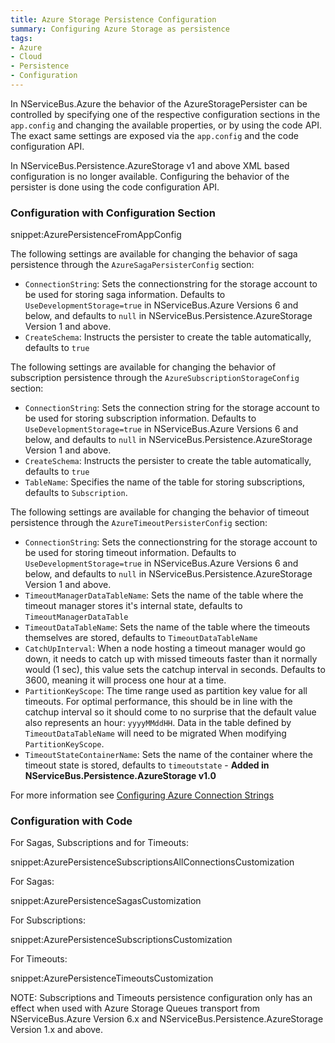 ```yaml
---
title: Azure Storage Persistence Configuration
summary: Configuring Azure Storage as persistence
tags:
- Azure
- Cloud
- Persistence
- Configuration
---
```


In NServiceBus.Azure the behavior of the AzureStoragePersister can be controlled by specifying one of the respective configuration sections in the `app.config` and changing the available properties, or by using the code API. The exact same settings are exposed via the `app.config` and the code configuration API.

In NServiceBus.Persistence.AzureStorage v1 and above XML based configuration is no longer available. Configuring the behavior of the persister is done using the code configuration API.

### Configuration with Configuration Section

snippet:AzurePersistenceFromAppConfig

The following settings are available for changing the behavior of saga persistence through the `AzureSagaPersisterConfig` section:

- `ConnectionString`: Sets the connectionstring for the storage account to be used for storing saga information.  Defaults to `UseDevelopmentStorage=true` in NServiceBus.Azure Versions 6 and below, and defaults to `null` in NServiceBus.Persistence.AzureStorage Version 1 and above.
- `CreateSchema`: Instructs the persister to create the table automatically, defaults to `true`

The following settings are available for changing the behavior of subscription persistence through the `AzureSubscriptionStorageConfig` section:

- `ConnectionString`: Sets the connection string for the storage account to be used for storing subscription information.  Defaults to `UseDevelopmentStorage=true` in NServiceBus.Azure Versions 6 and below, and defaults to `null` in NServiceBus.Persistence.AzureStorage Version 1 and above.
- `CreateSchema`: Instructs the persister to create the table automatically, defaults to `true`
- `TableName`: Specifies the name of the table for storing subscriptions, defaults to `Subscription`.

The following settings are available for changing the behavior of timeout persistence through the `AzureTimeoutPersisterConfig` section:

- `ConnectionString`: Sets the connectionstring for the storage account to be used for storing timeout information.  Defaults to `UseDevelopmentStorage=true` in NServiceBus.Azure Versions 6 and below, and defaults to `null` in NServiceBus.Persistence.AzureStorage Version 1 and above.
- `TimeoutManagerDataTableName`: Sets the name of the table where the timeout manager stores it's internal state, defaults to `TimeoutManagerDataTable`
- `TimeoutDataTableName`: Sets the name of the table where the timeouts themselves are stored, defaults to `TimeoutDataTableName`
- `CatchUpInterval`: When a node hosting a timeout manager would go down, it needs to catch up with missed timeouts faster than it normally would (1 sec), this value  sets the catchup interval in seconds. Defaults to 3600, meaning it will process one hour at a time.
- `PartitionKeyScope`: The time range used as partition key value for all timeouts. For optimal performance, this should be in line with the catchup interval so it should come to no surprise that the default value also represents an hour: `yyyyMMddHH`. Data in the table defined by `TimeoutDataTableName` will need to be migrated When modifying `PartitionKeyScope`.
- `TimeoutStateContainerName`: Sets the name of the container where the timeout state is stored, defaults to `timeoutstate` - **Added in NServiceBus.Persistence.AzureStorage v1.0**

For more information see [Configuring Azure Connection Strings](https://azure.microsoft.com/en-us/documentation/articles/storage-configure-connection-string/)

### Configuration with Code

For Sagas, Subscriptions and for Timeouts:

snippet:AzurePersistenceSubscriptionsAllConnectionsCustomization

For Sagas:

snippet:AzurePersistenceSagasCustomization

For Subscriptions:

snippet:AzurePersistenceSubscriptionsCustomization

For Timeouts:

snippet:AzurePersistenceTimeoutsCustomization

NOTE: Subscriptions and Timeouts persistence configuration only has an effect when used with Azure Storage Queues transport from NServiceBus.Azure Version 6.x and NServiceBus.Persistence.AzureStorage Version 1.x and above.